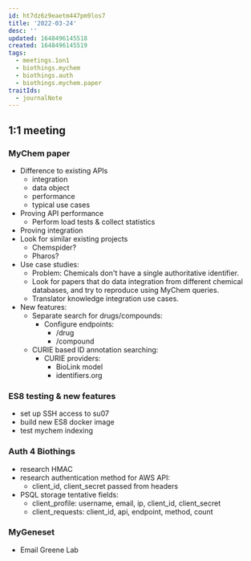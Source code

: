 ```yaml
---
id: ht7dz6z9eaetm447pm9los7
title: '2022-03-24'
desc: ''
updated: 1648496145518
created: 1648496145519
tags:
  - meetings.1on1
  - biothings.mychem
  - biothings.auth
  - biothings.mychem.paper
traitIds:
  - journalNote
---
```


## 1:1 meeting

### MyChem paper

* Difference to existing APIs
  * integration
  * data object
  * performance
  * typical use cases
* Proving API performance
  * Perform load tests & collect statistics
* Proving integration
* Look for similar existing projects
  * Chemspider?
  * Pharos?
* Use case studies:
  * Problem: Chemicals don't have a single authoritative identifier.
  * Look for papers that do data integration from different chemical databases, and try to reproduce using MyChem queries.
  * Translator knowledge integration use cases.
* New features:
  * Separate search for drugs/compounds:
    * Configure endpoints:
      * /drug
      * /compound
  * CURIE based ID annotation searching:
    * CURIE providers:
      * BioLink model
      * identifiers.org

### ES8 testing & new features
* set up SSH access to su07
* build new ES8 docker image
* test mychem indexing


### Auth 4 Biothings
* research HMAC
* research authentication method for AWS API:
  * client_id, client_secret passed from headers
* PSQL storage tentative fields:
  * client_profile: username, email, ip, client_id, client_secret
  * client_requests: client_id, api, endpoint, method, count

### MyGeneset
  * Email Greene Lab